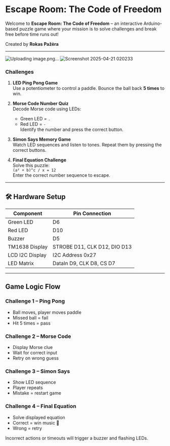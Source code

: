 # Escape Room: The Code of Freedom

Welcome to **Escape Room: The Code of Freedom** – an interactive Arduino-based puzzle game where your mission is to solve challenges and break free before time runs out!

Created by **Rokas Pažėra**

---
![Uploading image.png…]()
![Screenshot 2025-04-21 020233](https://github.com/user-attachments/assets/ff05bed1-ec45-4503-ae37-ab664d8d2ab3)

###  Challenges

1. **LED Ping Pong Game**  
   Use a potentiometer to control a paddle. Bounce the ball back **5 times** to win.

2. **Morse Code Number Quiz**  
   Decode Morse code using LEDs:  
   - Green LED = `.`  
   - Red LED = `-`  
   Identify the number and press the correct button.

3. **Simon Says Memory Game**  
   Watch LED sequences and listen to tones. Repeat them by pressing the correct buttons.

4. **Final Equation Challenge**  
   Solve this puzzle:  
   `(a² + b)^c / x = 12`  
   Enter the correct number sequence to escape.

---

## 🛠️ Hardware Setup

| Component        | Pin Connection                    |
|------------------|-----------------------------------|
| Green LED        | D6                                |
| Red LED          | D10                               |
| Buzzer           | D5                                |
| TM1638 Display   | STROBE D11, CLK D12, DIO D13      |
| LCD I2C Display  | I2C Address 0x27                  |
| LED Matrix       | DataIn D9, CLK D8, CS D7          |

---

## Game Logic Flow

### Challenge 1 – Ping Pong  
- Ball moves, player moves paddle  
- Missed ball = fail  
- Hit 5 times = pass

### Challenge 2 – Morse Code  
- Display Morse clue  
- Wait for correct input  
- Retry on wrong guess

### Challenge 3 – Simon Says  
- Show LED sequence  
- Player repeats  
- Mistake = restart game

### Challenge 4 – Final Equation  
- Solve displayed equation  
- Correct = win music 🎵  
- Wrong = retry

Incorrect actions or timeouts will trigger a buzzer and flashing LEDs.
